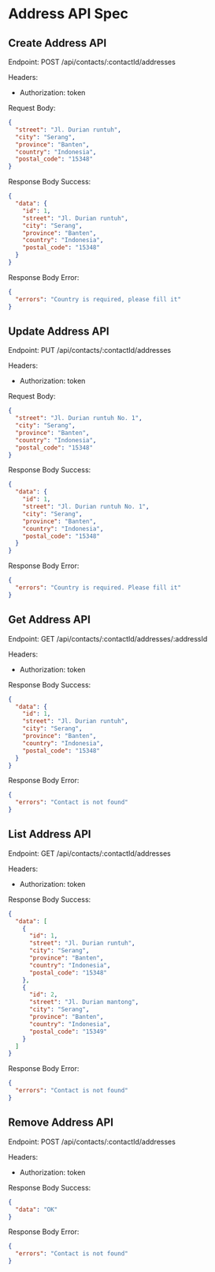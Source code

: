 # Address API Spec

## Create Address API

Endpoint: POST /api/contacts/:contactId/addresses

Headers:

- Authorization: token

Request Body:

```json
{
  "street": "Jl. Durian runtuh",
  "city": "Serang",
  "province": "Banten",
  "country": "Indonesia",
  "postal_code": "15348"
}
```

Response Body Success:

```json
{
  "data": {
    "id": 1,
    "street": "Jl. Durian runtuh",
    "city": "Serang",
    "province": "Banten",
    "country": "Indonesia",
    "postal_code": "15348"
  }
}
```

Response Body Error:

```json
{
  "errors": "Country is required, please fill it"
}
```

## Update Address API

Endpoint: PUT /api/contacts/:contactId/addresses

Headers:

- Authorization: token

Request Body:

```json
{
  "street": "Jl. Durian runtuh No. 1",
  "city": "Serang",
  "province": "Banten",
  "country": "Indonesia",
  "postal_code": "15348"
}
```

Response Body Success:

```json
{
  "data": {
    "id": 1,
    "street": "Jl. Durian runtuh No. 1",
    "city": "Serang",
    "province": "Banten",
    "country": "Indonesia",
    "postal_code": "15348"
  }
}
```

Response Body Error:

```json
{
  "errors": "Country is required. Please fill it"
}
```

## Get Address API

Endpoint: GET /api/contacts/:contactId/addresses/:addressId

Headers:

- Authorization: token

Response Body Success:

```json
{
  "data": {
    "id": 1,
    "street": "Jl. Durian runtuh",
    "city": "Serang",
    "province": "Banten",
    "country": "Indonesia",
    "postal_code": "15348"
  }
}
```

Response Body Error:

```json
{
  "errors": "Contact is not found"
}
```

## List Address API

Endpoint: GET /api/contacts/:contactId/addresses

Headers:

- Authorization: token

Response Body Success:

```json
{
  "data": [
    {
      "id": 1,
      "street": "Jl. Durian runtuh",
      "city": "Serang",
      "province": "Banten",
      "country": "Indonesia",
      "postal_code": "15348"
    },
    {
      "id": 2,
      "street": "Jl. Durian mantong",
      "city": "Serang",
      "province": "Banten",
      "country": "Indonesia",
      "postal_code": "15349"
    }
  ]
}
```

Response Body Error:

```json
{
  "errors": "Contact is not found"
}
```

## Remove Address API

Endpoint: POST /api/contacts/:contactId/addresses

Headers:

- Authorization: token

Response Body Success:

```json
{
  "data": "OK"
}
```

Response Body Error:

```json
{
  "errors": "Contact is not found"
}
```
